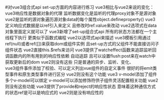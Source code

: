 #对vue3组合式api set-up方面的内容进行练习
vue3相比与vue2来说的变化：
vue3响应性是数据对象的代理   监听数据变化是监听的代理proxy对象不是源对象 vue2是监听的源对象遍历源对象data的每个属性object.defineproperty()
vue3定义响应式数据是以ref引入来定义 且修改时ref.value来改动  vue2选项式在data对象里面定义就可以了
vue3新增了set-up组合式api  所有的状态方法都在一个主线程下执行  更类似于函数式编程 vue2以选项式api来描述
vue3模板引用通过  ref(null)或者ref([])来获取dom或组件实例 且set-up方式的父组件不能直接访问子组件状态   vue2直接this.$refs来访问
vue3提供了watcheffect函数来追踪监听回调函数内的所有用到的响应性依赖 自动追踪  且可以设置flush:post来在watch中获取更新后的dom
vue2则没有这些  只是普通的异步、监听、变化、   
vue3组件事件添加了校验、可以定义列出vue组件的自定义事件  很好的将emit类型事件和原生类型事件进行区分 vue2则没有这个功能
vue3 v-model添加了组件多个v-model可以绑定  v-model可以添加修饰符供子组件灵活配置相关功能    vue2则没有这些功能
vue3提供了provide和reject的响应性状态  意味着这种通信方式的状态ref是可以是响应式的   vue2则是没有响应性的

